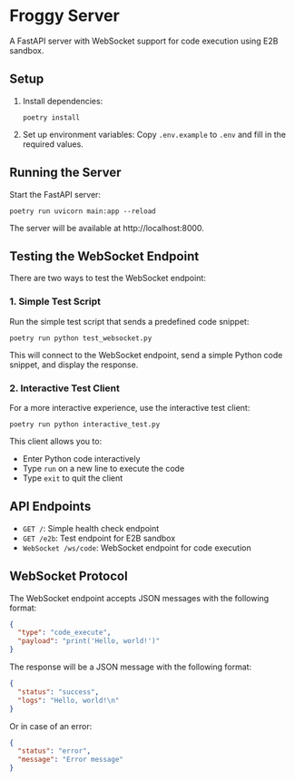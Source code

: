 # Froggy Server

A FastAPI server with WebSocket support for code execution using E2B sandbox.

## Setup

1. Install dependencies:

   ```
   poetry install
   ```

2. Set up environment variables:
   Copy `.env.example` to `.env` and fill in the required values.

## Running the Server

Start the FastAPI server:

```
poetry run uvicorn main:app --reload
```

The server will be available at http://localhost:8000.

## Testing the WebSocket Endpoint

There are two ways to test the WebSocket endpoint:

### 1. Simple Test Script

Run the simple test script that sends a predefined code snippet:

```
poetry run python test_websocket.py
```

This will connect to the WebSocket endpoint, send a simple Python code snippet, and display the response.

### 2. Interactive Test Client

For a more interactive experience, use the interactive test client:

```
poetry run python interactive_test.py
```

This client allows you to:

- Enter Python code interactively
- Type `run` on a new line to execute the code
- Type `exit` to quit the client

## API Endpoints

- `GET /`: Simple health check endpoint
- `GET /e2b`: Test endpoint for E2B sandbox
- `WebSocket /ws/code`: WebSocket endpoint for code execution

## WebSocket Protocol

The WebSocket endpoint accepts JSON messages with the following format:

```json
{
  "type": "code_execute",
  "payload": "print('Hello, world!')"
}
```

The response will be a JSON message with the following format:

```json
{
  "status": "success",
  "logs": "Hello, world!\n"
}
```

Or in case of an error:

```json
{
  "status": "error",
  "message": "Error message"
}
```
